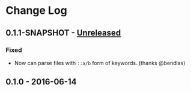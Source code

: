 Change Log
==========

## 0.1.1-SNAPSHOT - [Unreleased]

### Fixed
- Now can parse files with `::a/b` form of keywords. (thanks @bendlas)

## 0.1.0 - 2016-06-14

[Unreleased]: https://github.com/aengelberg/cljsee/compare/0.1.0...HEAD
